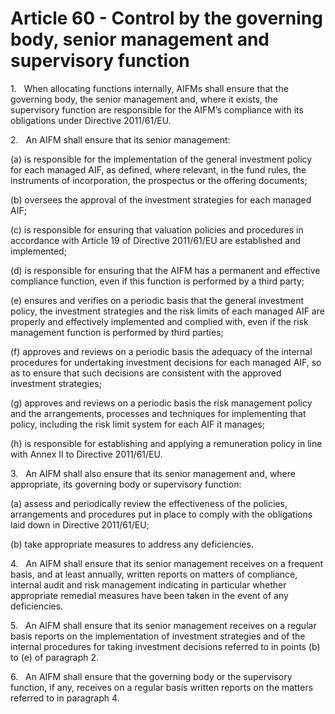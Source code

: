 # Article 60 - Control by the governing body, senior management and supervisory function


1.   When allocating functions internally, AIFMs shall ensure that the governing body, the senior management and, where it exists, the supervisory function are responsible for the AIFM’s compliance with its obligations under Directive 2011/61/EU.

2.   An AIFM shall ensure that its senior management:

(a) is responsible for the implementation of the general investment policy for each managed AIF, as defined, where relevant, in the fund rules, the instruments of incorporation, the prospectus or the offering documents;

(b) oversees the approval of the investment strategies for each managed AIF;

(c) is responsible for ensuring that valuation policies and procedures in accordance with Article 19 of Directive 2011/61/EU are established and implemented;

(d) is responsible for ensuring that the AIFM has a permanent and effective compliance function, even if this function is performed by a third party;

(e) ensures and verifies on a periodic basis that the general investment policy, the investment strategies and the risk limits of each managed AIF are properly and effectively implemented and complied with, even if the risk management function is performed by third parties;

(f) approves and reviews on a periodic basis the adequacy of the internal procedures for undertaking investment decisions for each managed AIF, so as to ensure that such decisions are consistent with the approved investment strategies;

(g) approves and reviews on a periodic basis the risk management policy and the arrangements, processes and techniques for implementing that policy, including the risk limit system for each AIF it manages;

(h) is responsible for establishing and applying a remuneration policy in line with Annex II to Directive 2011/61/EU.

3.   An AIFM shall also ensure that its senior management and, where appropriate, its governing body or supervisory function:

(a) assess and periodically review the effectiveness of the policies, arrangements and procedures put in place to comply with the obligations laid down in Directive 2011/61/EU;

(b) take appropriate measures to address any deficiencies.

4.   An AIFM shall ensure that its senior management receives on a frequent basis, and at least annually, written reports on matters of compliance, internal audit and risk management indicating in particular whether appropriate remedial measures have been taken in the event of any deficiencies.

5.   An AIFM shall ensure that its senior management receives on a regular basis reports on the implementation of investment strategies and of the internal procedures for taking investment decisions referred to in points (b) to (e) of paragraph 2.

6.   An AIFM shall ensure that the governing body or the supervisory function, if any, receives on a regular basis written reports on the matters referred to in paragraph 4.

